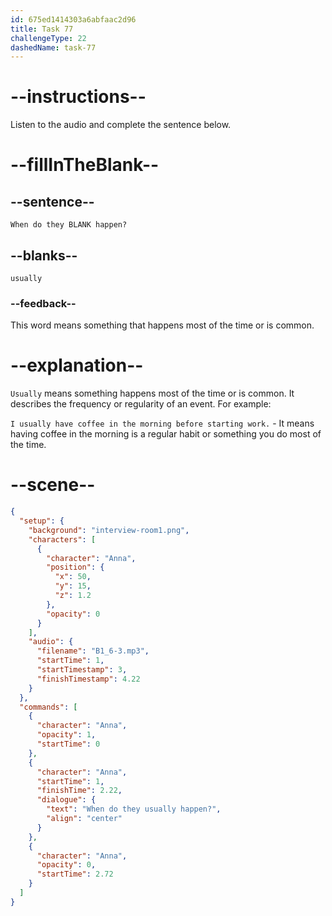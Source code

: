 ```yaml
---
id: 675ed1414303a6abfaac2d96
title: Task 77
challengeType: 22
dashedName: task-77
---
```


<!-- (Audio) Anna: When do they usually happen? -->

# --instructions--

Listen to the audio and complete the sentence below.

# --fillInTheBlank--

## --sentence--

`When do they BLANK happen?`

## --blanks--

`usually`

### --feedback--

This word means something that happens most of the time or is common.

# --explanation--

`Usually` means something happens most of the time or is common. It describes the frequency or regularity of an event. For example:

`I usually have coffee in the morning before starting work.` - It means having coffee in the morning is a regular habit or something you do most of the time.

# --scene--

```json
{
  "setup": {
    "background": "interview-room1.png",
    "characters": [
      {
        "character": "Anna",
        "position": {
          "x": 50,
          "y": 15,
          "z": 1.2
        },
        "opacity": 0
      }
    ],
    "audio": {
      "filename": "B1_6-3.mp3",
      "startTime": 1,
      "startTimestamp": 3,
      "finishTimestamp": 4.22
    }
  },
  "commands": [
    {
      "character": "Anna",
      "opacity": 1,
      "startTime": 0
    },
    {
      "character": "Anna",
      "startTime": 1,
      "finishTime": 2.22,
      "dialogue": {
        "text": "When do they usually happen?",
        "align": "center"
      }
    },
    {
      "character": "Anna",
      "opacity": 0,
      "startTime": 2.72
    }
  ]
}
```
